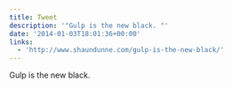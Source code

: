 ```yaml
---
title: Tweet
description: '"Gulp is the new black. "'
date: '2014-01-03T18:01:36+00:00'
links:
  - 'http://www.shaundunne.com/gulp-is-the-new-black/'
---
```

Gulp is the new black. 
